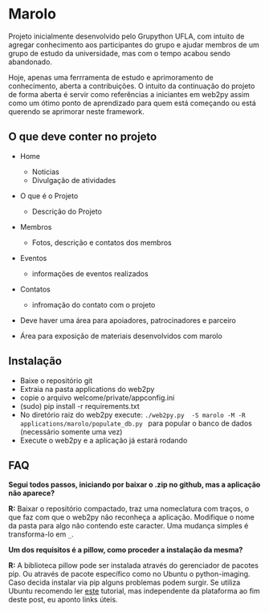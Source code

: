 Marolo
======

Projeto inicialmente desenvolvido pelo Grupython UFLA, com intuito de
agregar conhecimento aos participantes do grupo e ajudar membros de
um grupo de estudo da universidade, mas com o tempo acabou sendo abandonado.

Hoje, apenas uma ferrramenta de estudo e aprimoramento de conhecimento,
aberta a contribuições. O intuito da continuação do projeto de forma aberta
é servir como referências a iniciantes  em web2py assim como um ótimo
ponto de aprendizado para quem está começando ou está querendo se aprimorar
neste framework.

O que deve conter no projeto
----------------------------

- Home

  - Noticias
  - Divulgação de atividades

- O que é o Projeto

  - Descrição do Projeto

- Membros

  - Fotos, descrição e contatos dos membros

- Eventos

  - informações de eventos realizados

- Contatos
  - infromação do contato com o projeto

- Deve haver uma área para apoiadores, patrocinadores e parceiro
- Área para exposição de materiais desenvolvidos com marolo

Instalação
----------

- Baixe o repositório git
- Extraia na pasta applications do web2py
- copie o arquivo welcome/private/appconfig.ini
- (sudo) pip install -r requirements.txt
- No diretório raiz do web2py execute: `./web2py.py  -S marolo -M -R applications/marolo/populate_db.py ` para popular o banco de dados (necessário somente uma vez)
- Execute o web2py e a aplicação já estará rodando

FAQ
---

**Segui todos passos, iniciando por baixar o .zip no github,
mas a aplicação não aparece?**

**R:** Baixar o repositório compactado, traz uma nomeclatura com traços,
o que faz com que o web2py não reconheça a aplicação. Modifique o nome
da pasta para algo não contendo este caracter. Uma mudança simples é
transforma-lo em `_`.

**Um dos requisitos é a pillow, como proceder a instalação da mesma?**

**R:** A biblioteca pillow pode ser instalada através do gerenciador de
pacotes pip. Ou através de pacote específico como no Ubuntu o python-imaging.
Caso decida instalar via pip alguns problemas podem surgir.
Se utiliza Ubuntu recomendo ler
[este](http://cassiobotaro.github.io/instalando-pillow.html) tutorial,
mas independente da plataforma ao fim deste post, eu aponto links úteis.
